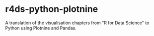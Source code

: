 # r4ds-python-plotnine

A translation of the visualisation chapters from "R for Data Science" to Python using Plotnine and Pandas.
